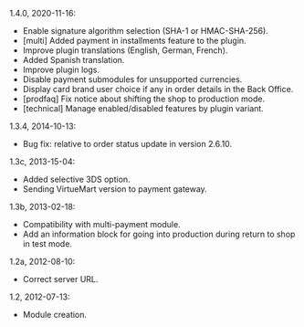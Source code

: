 1.4.0, 2020-11-16:
- Enable signature algorithm selection (SHA-1 or HMAC-SHA-256).
- [multi] Added payment in installments feature to the plugin.
- Improve plugin translations (English, German, French).
- Added Spanish translation.
- Improve plugin logs.
- Disable payment submodules for unsupported currencies.
- Display card brand user choice if any in order details in the Back Office.
- [prodfaq] Fix notice about shifting the shop to production mode.
- [technical] Manage enabled/disabled features by plugin variant.

1.3.4, 2014-10-13:
- Bug fix: relative to order status update in version 2.6.10.

1.3c, 2013-15-04:
- Added selective 3DS option.
- Sending VirtueMart version to payment gateway.

1.3b, 2013-02-18:
- Compatibility with multi-payment module.
- Add an information block for going into production during return to shop in test mode.

1.2a, 2012-08-10:
- Correct server URL.

1.2, 2012-07-13:
- Module creation.